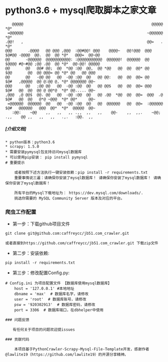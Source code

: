 python3.6 + mysql爬取脚本之家文章
=======



       @@@@@                                                         @@@@@                          *@*
     =@@@@@@                                                       ~@@@@@@                          *@*
    .@@!   ,                                                       @@=   .                          *@*
    @@@       .@@@@   @@ @@@ ,@@@  :@@#@@! @@@    @@@@~   @@!@@@  @@@      $@#@@ -@@@@  @@.  @@  @@ *@*   @@@=  @@~@@
    @@       -@@@@@@  @@@@@@@@@@@: :@@@@@@@@@@@  @@@@@@!  @@@@@@  @@       $@@@@ #@~#@@ ;@@ .@@  @@ *@*  @@-@@! @@@@@
    @@       @@   @@# @@;  @@  *@@ :@@  @@,  @@ *@@   @@  @@  @@* @@       $@@       @@  @@ @@@= @@ *@* @@   @@ @@@
    @@       @@   -@@ @@   @@  -@@ :@@  @@   @@ @@:   @@  @@  @@= @@       $@#   ,@@@@@  @@ @:@@ @, *@* @@@@@@@ @@~
    @@@      @@   ;@@ @@   @@  -@@ :@@  @@   @@ @@$   @@  @@  @@= @@@      $@#   @@  @@  @@ @ @@*@  *@* @@..... @@~
    ,@@@  ,@ @@$  @@. @@   @@  -@@ :@@  @@   @@ .@@  *@@  @@  @@=  @@@  .@ $@#   @@  @@   @*@ ~@@@  *@* @@*     @@~
     =@@@@@@  @@@@@@  @@   @@  -@@ :@@  @@   @@  @@@@@@   @@  @@=  :@@@@@@ $@#   @@@@@@   @@@  @@*  *@*  @@@@@  @@~
       :@@:    ~@@    ,,   ,,   ,, .,,  ,,   ,,    @@-    ,,  ,,.    ~@@;  .,,    @@ ,,   ,,   ,,   .,.   :@@.  ,,




##### [介绍文档]

    * python版本：python3.6
    * scrapy: 1.5.0
    * 需要安装pymysql包支持访问mysql数据库
    * 可以使用pip安装： pip install pymysql
    # 重要提示

```
    或者按照下述方法执行一键安装依赖：pip install -r requirements.txt
    重要事情说三遍：请确保你安装了mysql数据库！ 请确保你安装了mysql数据库！ 请确保你安装了mysql数据库！

    所有平台的Mysql下载地址为： https://dev.mysql.com/downloads/.
    挑选你需要的 MySQL Community Server 版本及对应的平台。
```

### 爬虫工作配置

* 第一步：下载github项目文件

```shell
git clone git@github.com:caffreycc/jb51.com_crawler.git

或者直接到https://github.com/caffreycc/jb51.com_crawler.git 下载zip文件
```

* 第二步：安装依赖:

```shell
pip install -r requirements.txt
```

* 第三步：修改配置Config.py:

```shell
# Config.ini 为项目配置文件 【数据库使用mysql数据库】
    host = '127.0.0.1' #本地地址
    dbname = 'max'  # 数据库名字，请修改
    user = 'root'  # 数据库账号，请修改
    psw = '920302913'  # 数据库密码，请修改
    port = 3306  # 数据库端口，在dbhelper中使用

### 问题反馈

　　有任何关于项目的问题欢迎提issues

### 贡献代码

    本项目基于PythonCrawler-Scrapy-Mysql-File-Template开发，感谢作者@lawlite19（https://github.com/lawlite19）的开源分享精神。

